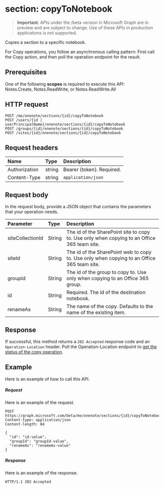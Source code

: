 # section: copyToNotebook

> **Important**: APIs under the /beta version in Microsoft Graph are in preview and are subject to change. Use of these APIs in production applications is not supported.

Copies a section to a specific notebook.

For Copy operations, you follow an asynchronous calling pattern:  First call the Copy action, and then poll the operation endpoint for the result.
## Prerequisites
One of the following **scopes** is required to execute this API:   
Notes.Create, Notes.ReadWrite, or Notes.ReadWrite.All 
## HTTP request
<!-- { "blockType": "ignored" } -->
```http
POST /me/onenote/sections/{id}/copyToNotebook
POST /users/{id | userPrincipalName}/onenote/sections/{id}/copyToNotebook
POST /groups/{id}/onenote/sections/{id}/copyToNotebook
POST /sites/{id}/onenote/sections/{id}/copyToNotebook
```
## Request headers
| Name       | Type | Description|
|:---------------|:--------|:----------|
| Authorization  | string  | Bearer {token}. Required. |
| Content-Type | string | `application/json` |

## Request body
In the request body, provide a JSON object that contains the parameters that your operation needs.

| Parameter	   | Type	|Description|
|:---------------|:--------|:----------|
|siteCollectionId|String|The id of the SharePoint site to copy to. Use only when copying to an Office 365 team site.|
|siteId|String|The id of the SharePoint web to copy to. Use only when copying to an Office 365 team site.|
|groupId|String|The id of the group to copy to. Use only when copying to an Office 365 group.|
|id|String|Required. The id of the destination notebook. |
|renameAs|String|The name of the copy. Defaults to the name of the existing item. |

## Response
If successful, this method returns a `202 Accepted` response code and an `Operation-Location` header. Poll the Operation-Location endpoint to [get the status of the copy operation](onenoteoperation_get.md).

## Example
Here is an example of how to call this API.
##### Request
Here is an example of the request.
<!-- {
  "blockType": "request",
  "name": "section_copytonotebook"
}-->
```http
POST https://graph.microsoft.com/beta/me/onenote/sections/{id}/copyToNotebook
Content-type: application/json
Content-length: 84

{
  "id": "id-value",
  "groupId": "groupId-value",
  "renameAs": "renameAs-value"
}
```

##### Response
Here is an example of the response.
<!-- {
  "blockType": "response",
  "truncated": true,
  "@odata.type": "microsoft.graph.onenoteOperation"
} -->
```http
HTTP/1.1 202 Accepted
```

<!-- uuid: 8fcb5dbc-d5aa-4681-8e31-b001d5168d79
2015-10-25 14:57:30 UTC -->
<!-- {
  "type": "#page.annotation",
  "description": "section: copyToNotebook",
  "keywords": "",
  "section": "documentation",
  "tocPath": ""
}-->